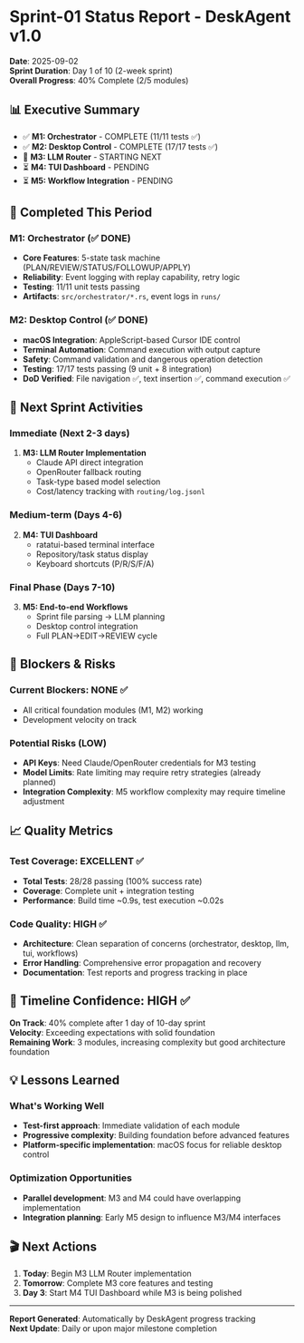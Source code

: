 # Sprint-01 Status Report - DeskAgent v1.0

**Date**: 2025-09-02  
**Sprint Duration**: Day 1 of 10 (2-week sprint)  
**Overall Progress**: 40% Complete (2/5 modules)  

## 📊 Executive Summary

- ✅ **M1: Orchestrator** - COMPLETE (11/11 tests ✅)
- ✅ **M2: Desktop Control** - COMPLETE (17/17 tests ✅)  
- 🔄 **M3: LLM Router** - STARTING NEXT
- ⏳ **M4: TUI Dashboard** - PENDING
- ⏳ **M5: Workflow Integration** - PENDING

## 🎯 Completed This Period

### M1: Orchestrator (✅ DONE)
- **Core Features**: 5-state task machine (PLAN/REVIEW/STATUS/FOLLOWUP/APPLY)
- **Reliability**: Event logging with replay capability, retry logic
- **Testing**: 11/11 unit tests passing
- **Artifacts**: `src/orchestrator/*.rs`, event logs in `runs/`

### M2: Desktop Control (✅ DONE)
- **macOS Integration**: AppleScript-based Cursor IDE control
- **Terminal Automation**: Command execution with output capture
- **Safety**: Command validation and dangerous operation detection
- **Testing**: 17/17 tests passing (9 unit + 8 integration)
- **DoD Verified**: File navigation ✅, text insertion ✅, command execution ✅

## 🚀 Next Sprint Activities

### Immediate (Next 2-3 days)
1. **M3: LLM Router Implementation**
   - Claude API direct integration  
   - OpenRouter fallback routing
   - Task-type based model selection
   - Cost/latency tracking with `routing/log.jsonl`

### Medium-term (Days 4-6)  
2. **M4: TUI Dashboard**
   - ratatui-based terminal interface
   - Repository/task status display
   - Keyboard shortcuts (P/R/S/F/A)

### Final Phase (Days 7-10)
3. **M5: End-to-end Workflows**
   - Sprint file parsing → LLM planning
   - Desktop control integration
   - Full PLAN→EDIT→REVIEW cycle

## 🔄 Blockers & Risks

### Current Blockers: NONE ✅
- All critical foundation modules (M1, M2) working
- Development velocity on track

### Potential Risks (LOW)
- **API Keys**: Need Claude/OpenRouter credentials for M3 testing
- **Model Limits**: Rate limiting may require retry strategies (already planned)
- **Integration Complexity**: M5 workflow complexity may require timeline adjustment

## 📈 Quality Metrics

### Test Coverage: EXCELLENT ✅
- **Total Tests**: 28/28 passing (100% success rate)
- **Coverage**: Complete unit + integration testing
- **Performance**: Build time ~0.9s, test execution ~0.02s

### Code Quality: HIGH ✅
- **Architecture**: Clean separation of concerns (orchestrator, desktop, llm, tui, workflows)
- **Error Handling**: Comprehensive error propagation and recovery
- **Documentation**: Test reports and progress tracking in place

## 📅 Timeline Confidence: HIGH ✅

**On Track**: 40% complete after 1 day of 10-day sprint  
**Velocity**: Exceeding expectations with solid foundation  
**Remaining Work**: 3 modules, increasing complexity but good architecture foundation

## 💡 Lessons Learned

### What's Working Well
- **Test-first approach**: Immediate validation of each module
- **Progressive complexity**: Building foundation before advanced features  
- **Platform-specific implementation**: macOS focus for reliable desktop control

### Optimization Opportunities  
- **Parallel development**: M3 and M4 could have overlapping implementation
- **Integration planning**: Early M5 design to influence M3/M4 interfaces

## 🎬 Next Actions

1. **Today**: Begin M3 LLM Router implementation
2. **Tomorrow**: Complete M3 core features and testing
3. **Day 3**: Start M4 TUI Dashboard while M3 is being polished

---

**Report Generated**: Automatically by DeskAgent progress tracking  
**Next Update**: Daily or upon major milestone completion